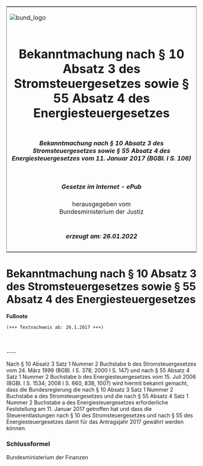 <span id="DECKBLATT.html"></span>

<table border="0" frame="border" width="100%">

<tr valign="top">

<td align="left">

![bund\_logo](BfJ_2021_Web_de_de.gif)

</td>

<td align="right">

 

</td>

</tr>

<tr align="center" valign="middle">

<td colspan="2">

# Bekanntmachung nach § 10 Absatz 3 des Stromsteuergesetzes sowie § 55 Absatz 4 des Energiesteuergesetzes

</td>

</tr>

<tr align="center" valign="middle">

<td colspan="2">

##### Bekanntmachung nach § 10 Absatz 3 des Stromsteuergesetzes sowie § 55 Absatz 4 des Energiesteuergesetzes vom 11. Januar 2017 (BGBl. I S. 106)

</td>

</tr>

<tr align="center" valign="middle">

<td colspan="2">

  
  

##### Gesetze im Internet - ePub  
  
herausgegeben vom  
Bundesministerium der Justiz

</td>

</tr>

<tr align="center" valign="bottom">

<td colspan="2">

  
  

##### erzeugt am: 26.01.2022

</td>

</tr>

</table>

<span id="BJNR010600017.html"></span>

# Bekanntmachung nach § 10 Absatz 3 des Stromsteuergesetzes sowie § 55 Absatz 4 des Energiesteuergesetzes

<div>

  
**Fußnote**

<div class="jnhtml">

<div>

<div class="jurAbsatz">

  

``` 
(+++ Textnachweis ab: 26.1.2017 +++)

 
```

</div>

</div>

</div>

</div>

<span id="BJNR010600017BJNE000100000.html"></span>

###   
\----

<div>

<div class="jnhtml">

<div>

<div class="jurAbsatz">

Nach § 10 Absatz 3 Satz 1 Nummer 2 Buchstabe b des Stromsteuergesetzes
vom 24. März 1999 (BGBl. I S. 378; 2000 I S. 147) und nach § 55 Absatz 4
Satz 1 Nummer 2 Buchstabe b des Energiesteuergesetzes vom 15. Juli 2006
(BGBl. I S. 1534; 2008 I S. 660, 838, 1007) wird hiermit bekannt
gemacht, dass die Bundesregierung die nach § 10 Absatz 3 Satz 1 Nummer 2
Buchstabe a des Stromsteuergesetzes und die nach § 55 Absatz 4 Satz 1
Nummer 2 Buchstabe a des Energiesteuergesetzes erforderliche
Feststellung am 11. Januar 2017 getroffen hat und dass die
Steuerentlastungen nach § 10 des Stromsteuergesetzes und nach § 55 des
Energiesteuergesetzes damit für das Antragsjahr 2017 gewährt werden
können.

</div>

</div>

</div>

</div>

<span id="BJNR010600017BJNE000200000.html"></span>

### Schlussformel  

<div>

<div class="jnhtml">

<div>

<div class="jurAbsatz">

<span class="SP">Bundesministerium der Finanzen</span>

</div>

</div>

</div>

</div>
